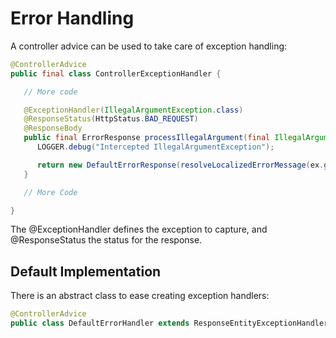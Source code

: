 # Error Handling

A controller advice can be used to take care of exception handling:

```java
@ControllerAdvice
public final class ControllerExceptionHandler {

   // More code

   @ExceptionHandler(IllegalArgumentException.class)
   @ResponseStatus(HttpStatus.BAD_REQUEST)
   @ResponseBody
   public final ErrorResponse processIllegalArgument(final IllegalArgumentException ex) {
      LOGGER.debug("Intercepted IllegalArgumentException");

      return new DefaultErrorResponse(resolveLocalizedErrorMessage(ex.getMessage()));
   }

   // More Code

}
```

The @ExceptionHandler defines the exception to capture, and @ResponseStatus the status for the response.

## Default Implementation

There is an abstract class to ease creating exception handlers:

```java
@ControllerAdvice
public class DefaultErrorHandler extends ResponseEntityExceptionHandler
```

